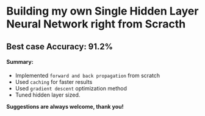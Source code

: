 # Building my own Single Hidden Layer Neural Network right from Scracth
## Best case Accuracy: 91.2%

#### Summary:
- Implemented `forward and back propagation` from scratch
- Used `caching` for faster results
- Used `gradient descent` optimization method
- Tuned hidden layer sized.


**Suggestions are always welcome, thank you!**

